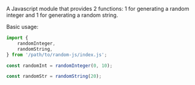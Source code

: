 A Javascript module that provides 2 functions: 1 for generating a random 
integer and 1 for generating a random string.

Basic usage:

```js
import {
    randomInteger,
    randomString,
} from '/path/to/random-js/index.js';

const randomInt = randomInteger(0, 10);

const randomStr = randomString(20);
```
